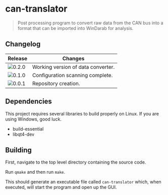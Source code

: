 # can-translator
> Post processing program to convert raw data from the CAN bus into a format that can be imported into WinDarab for analysis.

## Changelog
| Release | Changes |
| --- | --- |
| ![0.2.0](http://img.shields.io/badge/v-0.2.0-yellow.svg?style=flat) | Working version of data converter. |
| ![0.1.0](http://img.shields.io/badge/v-0.1.0-yellow.svg?style=flat) | Configuration scanning complete. |
| ![0.0.1](http://img.shields.io/badge/v-0.0.1-orange.svg?style=flat) | Repository creation. |

## Dependencies
This project requires several libraries to build properly on Linux. If you are using Windows, good luck.
- build-essential
- libqt4-dev

## Building
First, navigate to the top level directory containing the source code.

Run `qmake` and then run `make`.

This should generate an executable file called `can-translator` which, when executed, will start the program and open up the GUI.

